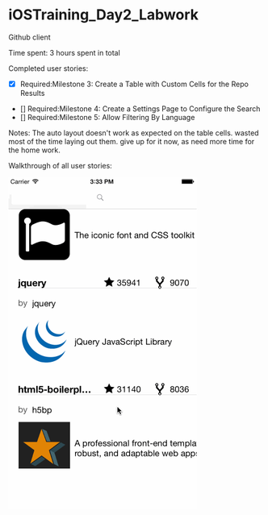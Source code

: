 # iOSTraining_Day2_Labwork
Github client


Time spent: 3 hours spent in total

Completed user stories:
 * [x] Required:Milestone 3: Create a Table with Custom Cells for the Repo Results
 * [] Required:Milestone 4: Create a Settings Page to Configure the Search
 * [] Required:Milestone 5: Allow Filtering By Language



Notes:
The auto layout doesn't work as expected on the table cells. wasted most of the time laying out them.
give up for it now, as need more time for the home work.

Walkthrough of all user stories:

![Video Walkthrough](day2_labwork.gif)
